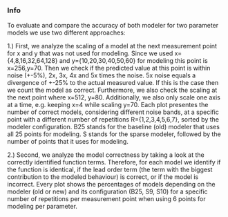 ### Info
 
To evaluate and compare the accuracy of both modeler for two parameter models we use two different approaches:
 
1.) First, we analyze the scaling of a model at the next measurement point for x and y that was not used for modeling. Since we used x={4,8,16,32,64,128} and y={10,20,30,40,50,60} for modeling this point is x=256,y=70. Then we check if the predicted value at this point is within noise (+-5%), 2x, 3x, 4x and 5x times the noise. 5x noise equals a divergence of +-25% to the actual measured value. If this is the case then we count the model as correct. Furthermore, we also check the scaling at the next point where x=512, y=80. Additionally, we also only scale one axis at a time, e.g. keeping x=4 while scaling y=70. Each plot presentes the number of correct models, considering different noise bands, at a specific point with a different number of repetitions R={1,2,3,4,5,6,7}, sorted by the modeler configuration. B25 stands for the baseline (old) modeler that uses all 25 points for modeling. S stands for the sparse modeler, followed by the number of points that it uses for modeling.
 
2.) Second, we analyze the model correctness by taking a look at the correctly identified function terms. Therefore, for each model we identify if the function is identical, if the lead order term (the term with the biggest contribution to the modeled behaviour) is correct, or if the model is incorrect. Every plot shows the percentages of models depending on the modeler (old or new) and its configuration (B25, S9, S10) for a specific number of repetitions per measurement point when using 6 points for modeling per parameter.
